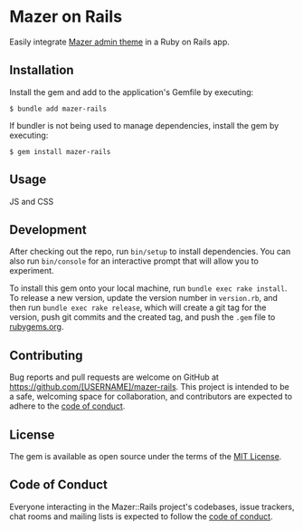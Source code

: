 # Mazer on Rails

Easily integrate [Mazer admin theme](https://github.com/zuramai/mazer) in a Ruby on Rails app.

## Installation

Install the gem and add to the application's Gemfile by executing:

    $ bundle add mazer-rails

If bundler is not being used to manage dependencies, install the gem by executing:

    $ gem install mazer-rails

## Usage

JS and CSS

## Development

After checking out the repo, run `bin/setup` to install dependencies. You can also run `bin/console` for an interactive prompt that will allow you to experiment.

To install this gem onto your local machine, run `bundle exec rake install`. To release a new version, update the version number in `version.rb`, and then run `bundle exec rake release`, which will create a git tag for the version, push git commits and the created tag, and push the `.gem` file to [rubygems.org](https://rubygems.org).

## Contributing

Bug reports and pull requests are welcome on GitHub at https://github.com/[USERNAME]/mazer-rails. This project is intended to be a safe, welcoming space for collaboration, and contributors are expected to adhere to the [code of conduct](https://github.com/[USERNAME]/mazer-rails/blob/main/CODE_OF_CONDUCT.md).

## License

The gem is available as open source under the terms of the [MIT License](https://opensource.org/licenses/MIT).

## Code of Conduct

Everyone interacting in the Mazer::Rails project's codebases, issue trackers, chat rooms and mailing lists is expected to follow the [code of conduct](https://github.com/[USERNAME]/mazer-rails/blob/main/CODE_OF_CONDUCT.md).
